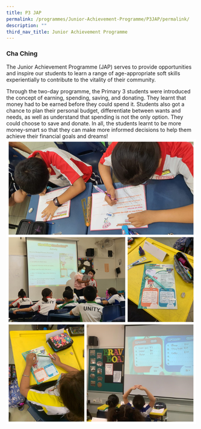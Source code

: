 ```yaml
---
title: P3 JAP
permalink: /programmes/Junior-Achievement-Programme/P3JAP/permalink/
description: ""
third_nav_title: Junior Achievement Programme
---
```

### **Cha Ching**

The Junior Achievement Programme (JAP) serves to provide opportunities and inspire our students to learn a range of age-appropriate soft skills experientially to contribute to the vitality of their community.

Through the two-day programme, the Primary 3 students were introduced the concept of earning, spending, saving, and donating. They learnt that money had to be earned before they could spend it. Students also got a chance to plan their personal budget, differentiate between wants and needs, as well as understand that spending is not the only option. They could choose to save and donate. In all, the students learnt to be more money-smart so that they can make more informed decisions to help them achieve their financial goals and dreams!
![](/images/Programmes/2022/JAP/2022%20P3%20JAP.jpg)